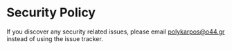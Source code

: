 # Security Policy

If you discover any security related issues, please email polykarpos@o44.gr instead of using the issue tracker.
